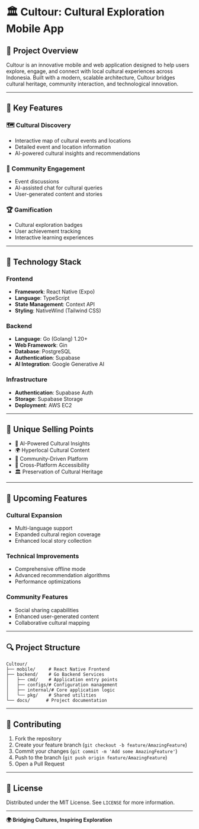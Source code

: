 # 🏛️ Cultour: Cultural Exploration Mobile App

## 🌟 Project Overview

Cultour is an innovative mobile and web application designed to help users explore, engage, and connect with local cultural experiences across Indonesia. Built with a modern, scalable architecture, Cultour bridges cultural heritage, community interaction, and technological innovation.

---

## 🚀 Key Features

### 🗺️ Cultural Discovery
- Interactive map of cultural events and locations
- Detailed event and location information
- AI-powered cultural insights and recommendations

### 💬 Community Engagement
- Event discussions
- AI-assisted chat for cultural queries
- User-generated content and stories

### 🏆 Gamification
- Cultural exploration badges
- User achievement tracking
- Interactive learning experiences

---

## 🔧 Technology Stack

### Frontend
- **Framework**: React Native (Expo)
- **Language**: TypeScript
- **State Management**: Context API
- **Styling**: NativeWind (Tailwind CSS)

### Backend
- **Language**: Go (Golang) 1.20+
- **Web Framework**: Gin
- **Database**: PostgreSQL
- **Authentication**: Supabase
- **AI Integration**: Google Generative AI

### Infrastructure
- **Authentication**: Supabase Auth
- **Storage**: Supabase Storage
- **Deployment**: AWS EC2

---

## 🌈 Unique Selling Points

- 🤖 AI-Powered Cultural Insights
- 🌍 Hyperlocal Cultural Content
- 🤝 Community-Driven Platform
- 📱 Cross-Platform Accessibility
- 🏛️ Preservation of Cultural Heritage

---

## 🚧 Upcoming Features

### Cultural Expansion
- Multi-language support
- Expanded cultural region coverage
- Enhanced local story collection

### Technical Improvements
- Comprehensive offline mode
- Advanced recommendation algorithms
- Performance optimizations

### Community Features
- Social sharing capabilities
- Enhanced user-generated content
- Collaborative cultural mapping

---

## 🔍 Project Structure

```
Cultour/
├── mobile/     # React Native Frontend
├── backend/    # Go Backend Services
│   ├── cmd/    # Application entry points
│   ├── configs/# Configuration management
│   ├── internal/# Core application logic
│   └── pkg/    # Shared utilities
└── docs/      # Project documentation
```

---

## 🤝 Contributing

1. Fork the repository
2. Create your feature branch (`git checkout -b feature/AmazingFeature`)
3. Commit your changes (`git commit -m 'Add some AmazingFeature'`)
4. Push to the branch (`git push origin feature/AmazingFeature`)
5. Open a Pull Request

---

## 📄 License

Distributed under the MIT License. See `LICENSE` for more information.

---

**🌍 Bridging Cultures, Inspiring Exploration**